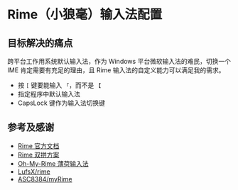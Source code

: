 # Rime（小狼毫）输入法配置

## 目标解决的痛点

跨平台工作用系统默认输入法，作为 Windows 平台微软输入法的难民，切换一个 IME 肯定需要有充足的理由，且 Rime 输入法的自定义能力可以满足我的需求。

- 按 `[` 键要能输入 `「`，而不是 `【`
- 指定程序中默认输入法
- CapsLock 键作为输入法切换键

## 参考及感谢

- [Rime 官方文档](https://rime.im/)
- [Rime 双拼方案](https://github.com/rime/rime-double-pinyin)
- [Oh-My-Rime 薄荷输入法](https://www.mintimate.cc/)
- [LufsX/rime](https://github.com/LufsX/rime)
- [ASC8384/myRime](https://github.com/ASC8384/myRime)
